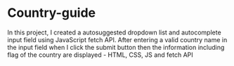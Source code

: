 # Country-guide

In this project, I created a autosuggested dropdown list and autocomplete input field using JavaScript fetch API. After entering a valid country name in the input field when I click the submit button then the information including flag of the country are displayed - HTML, CSS, JS and fetch API

